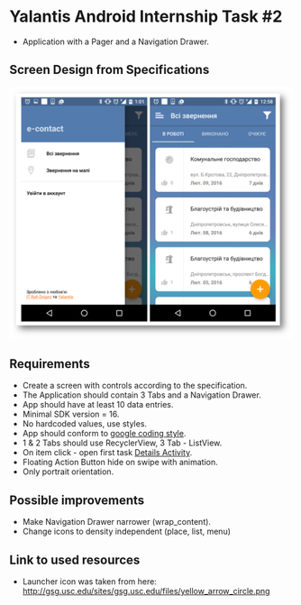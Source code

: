 # Yalantis Android Internship Task #2
* Application with a Pager and a Navigation Drawer.


## Screen Design from Specifications
![Initial Screen Design](task2_screen_initial.png)

## Requirements
* Create a screen with controls according to the specification.
* The Application should contain 3 Tabs and a Navigation Drawer.
* App should have at least 10 data entries.
* Minimal SDK version = 16.
* No hardcoded values, use styles.
* App should conform to [google coding style](https://source.android.com/source/code-style.html).
* 1 & 2 Tabs should use RecyclerView, 3 Tab - ListView.
* On item click - open first task [Details Activity](../YalantisInternship/).
* Floating Action Button hide on swipe with animation.
* Only portrait orientation.

## Possible improvements
* Make Navigation Drawer narrower (wrap_content).
* Change icons to density independent (place, list, menu)

## Link to used resources
* Launcher icon was taken from here: http://gsg.usc.edu/sites/gsg.usc.edu/files/yellow_arrow_circle.png